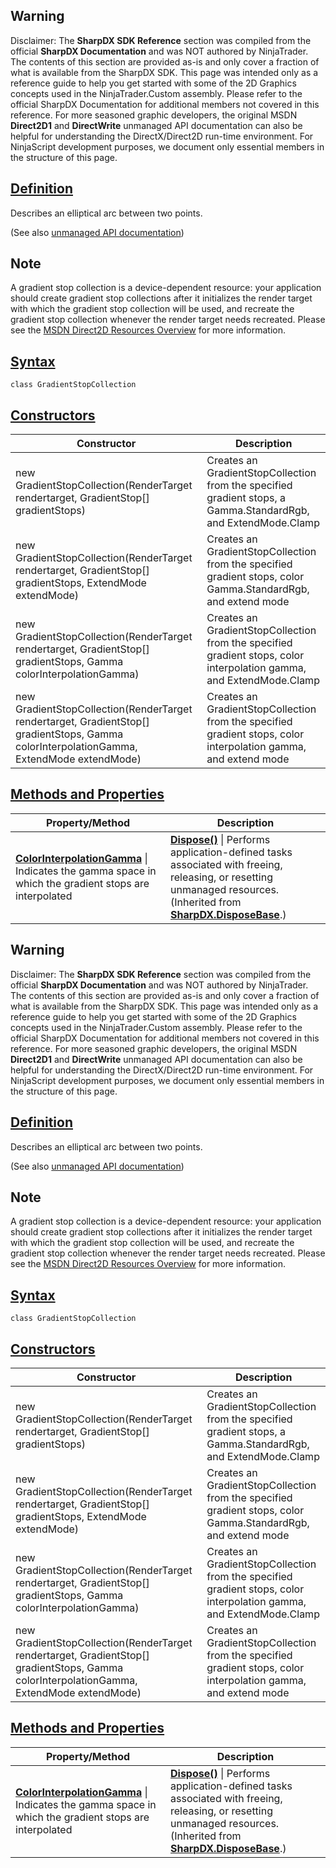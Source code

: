 ## Warning

Disclaimer: The **SharpDX SDK Reference** section was compiled from the official **SharpDX Documentation** and was NOT authored by NinjaTrader. The contents of this section are provided as-is and only cover a fraction of what is available from the SharpDX SDK. This page was intended only as a reference guide to help you get started with some of the 2D Graphics concepts used in the NinjaTrader.Custom assembly. Please refer to the official SharpDX Documentation for additional members not covered in this reference. For more seasoned graphic developers, the original MSDN **Direct2D1** and **DirectWrite** unmanaged API documentation can also be helpful for understanding the DirectX/Direct2D run-time environment. For NinjaScript development purposes, we document only essential members in the structure of this page.

## [Definition](https://developer.ninjatrader.com/docs/desktop/sharpdx_direct2d1_gradientstopcollection\#definition)

Describes an elliptical arc between two points.

(See also [unmanaged API documentation](http://msdn.microsoft.com/en-us/library/dd368065.aspx))

## Note

A gradient stop collection is a device-dependent resource: your application should create gradient stop collections after it initializes the render target with which the gradient stop collection will be used, and recreate the gradient stop collection whenever the render target needs recreated. Please see the [MSDN Direct2D Resources Overview](https://msdn.microsoft.com/en-us/library/dd756757(v=vs.85).aspx) for more information.

## [Syntax](https://developer.ninjatrader.com/docs/desktop/sharpdx_direct2d1_gradientstopcollection\#syntax)

`class GradientStopCollection`

## [Constructors](https://developer.ninjatrader.com/docs/desktop/sharpdx_direct2d1_gradientstopcollection\#constructors)

| Constructor | Description |
| --- | --- |
| new GradientStopCollection(RenderTarget rendertarget, GradientStop\[\] gradientStops) | Creates an GradientStopCollection from the specified gradient stops, a Gamma.StandardRgb, and ExtendMode.Clamp |
| new GradientStopCollection(RenderTarget rendertarget, GradientStop\[\] gradientStops, ExtendMode extendMode) | Creates an GradientStopCollection from the specified gradient stops, color Gamma.StandardRgb, and extend mode |
| new GradientStopCollection(RenderTarget rendertarget, GradientStop\[\] gradientStops, Gamma colorInterpolationGamma) | Creates an GradientStopCollection from the specified gradient stops, color interpolation gamma, and ExtendMode.Clamp |
| new GradientStopCollection(RenderTarget rendertarget, GradientStop\[\] gradientStops, Gamma colorInterpolationGamma, ExtendMode extendMode) | Creates an GradientStopCollection from the specified gradient stops, color interpolation gamma, and extend mode |

## [Methods and Properties](https://developer.ninjatrader.com/docs/desktop/sharpdx_direct2d1_gradientstopcollection\#methods-and-properties)

| Property/Method | Description |
| --- | --- |
| [**ColorInterpolationGamma**](https://developer.ninjatrader.com/docs/desktop/sharpdx_direct2d1_gradientstopcollection_colorinterpolationgamma) \| Indicates the gamma space in which the gradient stops are interpolated | [**Dispose()**](https://developer.ninjatrader.com/docs/desktop/sharpdx_disposebase_dispose) \| Performs application-defined tasks associated with freeing, releasing, or resetting unmanaged resources. (Inherited from [**SharpDX.DisposeBase**](https://developer.ninjatrader.com/docs/desktop/sharpdx_disposebase).) | [**ExtendMode**](https://developer.ninjatrader.com/docs/desktop/sharpdx_direct2d1_gradientstopcollection_extendmode) \| Indicates the behavior of the gradient outside the normalized gradient range | [**GradientStopCount**](https://developer.ninjatrader.com/docs/desktop/sharpdx_direct2d1_gradientstopcollection_gradientstopcount) \| Retrieves the number of gradient stops in the collection | [**IsDisposed**](https://developer.ninjatrader.com/docs/desktop/sharpdx_disposebase_isdisposed) \| Gets a value indicating whether this instance is disposed. (Inherited from [**SharpDX.DisposeBase**](https://developer.ninjatrader.com/docs/desktop/sharpdx_disposebase).) |

## Warning

Disclaimer: The **SharpDX SDK Reference** section was compiled from the official **SharpDX Documentation** and was NOT authored by NinjaTrader. The contents of this section are provided as-is and only cover a fraction of what is available from the SharpDX SDK. This page was intended only as a reference guide to help you get started with some of the 2D Graphics concepts used in the NinjaTrader.Custom assembly. Please refer to the official SharpDX Documentation for additional members not covered in this reference. For more seasoned graphic developers, the original MSDN **Direct2D1** and **DirectWrite** unmanaged API documentation can also be helpful for understanding the DirectX/Direct2D run-time environment. For NinjaScript development purposes, we document only essential members in the structure of this page.

## [Definition](https://developer.ninjatrader.com/docs/desktop/sharpdx_direct2d1_gradientstopcollection\#definition)

Describes an elliptical arc between two points.

(See also [unmanaged API documentation](http://msdn.microsoft.com/en-us/library/dd368065.aspx))

## Note

A gradient stop collection is a device-dependent resource: your application should create gradient stop collections after it initializes the render target with which the gradient stop collection will be used, and recreate the gradient stop collection whenever the render target needs recreated. Please see the [MSDN Direct2D Resources Overview](https://msdn.microsoft.com/en-us/library/dd756757(v=vs.85).aspx) for more information.

## [Syntax](https://developer.ninjatrader.com/docs/desktop/sharpdx_direct2d1_gradientstopcollection\#syntax)

`class GradientStopCollection`

## [Constructors](https://developer.ninjatrader.com/docs/desktop/sharpdx_direct2d1_gradientstopcollection\#constructors)

| Constructor | Description |
| --- | --- |
| new GradientStopCollection(RenderTarget rendertarget, GradientStop\[\] gradientStops) | Creates an GradientStopCollection from the specified gradient stops, a Gamma.StandardRgb, and ExtendMode.Clamp |
| new GradientStopCollection(RenderTarget rendertarget, GradientStop\[\] gradientStops, ExtendMode extendMode) | Creates an GradientStopCollection from the specified gradient stops, color Gamma.StandardRgb, and extend mode |
| new GradientStopCollection(RenderTarget rendertarget, GradientStop\[\] gradientStops, Gamma colorInterpolationGamma) | Creates an GradientStopCollection from the specified gradient stops, color interpolation gamma, and ExtendMode.Clamp |
| new GradientStopCollection(RenderTarget rendertarget, GradientStop\[\] gradientStops, Gamma colorInterpolationGamma, ExtendMode extendMode) | Creates an GradientStopCollection from the specified gradient stops, color interpolation gamma, and extend mode |

## [Methods and Properties](https://developer.ninjatrader.com/docs/desktop/sharpdx_direct2d1_gradientstopcollection\#methods-and-properties)

| Property/Method | Description |
| --- | --- |
| [**ColorInterpolationGamma**](https://developer.ninjatrader.com/docs/desktop/sharpdx_direct2d1_gradientstopcollection_colorinterpolationgamma) \| Indicates the gamma space in which the gradient stops are interpolated | [**Dispose()**](https://developer.ninjatrader.com/docs/desktop/sharpdx_disposebase_dispose) \| Performs application-defined tasks associated with freeing, releasing, or resetting unmanaged resources. (Inherited from [**SharpDX.DisposeBase**](https://developer.ninjatrader.com/docs/desktop/sharpdx_disposebase).) | [**ExtendMode**](https://developer.ninjatrader.com/docs/desktop/sharpdx_direct2d1_gradientstopcollection_extendmode) \| Indicates the behavior of the gradient outside the normalized gradient range | [**GradientStopCount**](https://developer.ninjatrader.com/docs/desktop/sharpdx_direct2d1_gradientstopcollection_gradientstopcount) \| Retrieves the number of gradient stops in the collection | [**IsDisposed**](https://developer.ninjatrader.com/docs/desktop/sharpdx_disposebase_isdisposed) \| Gets a value indicating whether this instance is disposed. (Inherited from [**SharpDX.DisposeBase**](https://developer.ninjatrader.com/docs/desktop/sharpdx_disposebase).) |